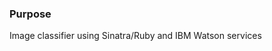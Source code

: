 
### Purpose
Image classifier using Sinatra/Ruby and IBM Watson services


<!-- <a href="<%= image.file_name %>" data-toggle="lightbox" data-gallery="hiddenimages" data-title="" class="thumbnail">  -->
<!-- </a> -->